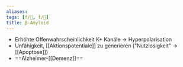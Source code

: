 ```yaml
---
aliases: 
tags: [f/🧠, f/🧪]
title: β-Amyloid
---
```


- Erhöhte Offenwahrscheinlichkeit K+ Kanäle → Hyperpolarisation
- Unfähigkeit, [[Aktionspotentiale]] zu generieren ("Nutzlosigkeit" → [[Apoptose]])
- ==Alzheimer-[[Demenz]]==